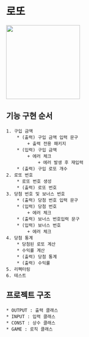 # 로또
<img src="https://cdn.enewstoday.co.kr/news/photo/201410/349148_31406_3531.jpg" height="200" /><br>
## 기능 구현 순서
    1. 구입 금액
        * (출력) 구입 금액 입력 문구
            + 출력 전용 패키지
        * (입력) 구입 금액
            + 에러 체크
                + 에러 발생 후 재입력
        * (출력) 구입 로또 개수
    2. 로또 번호
        * 로또 번호 생성
        * (출력) 로또 번호
    3. 당첨 번호 및 보너스 번호
        * (출력) 당첨 번호 입력 문구
        * (입력) 당첨 번호
            + 에러 체크
        * (출력) 보너스 번호입력 문구
        * (입력) 보너스 번호
            + 에러 체크
    4. 당첨 통계
        * 당첨된 로또 계산
        * 수익률 계산
        * (출력) 당첨 통계
        * (출력) 수익률
    5. 리펙터링
    6. 테스트

## 프로젝트 구조
    * OUTPUT : 출력 클래스
    * INPUT : 입력 클래스
    * CONST : 상수 클래스
    * GAME : 로직 클래스

    


